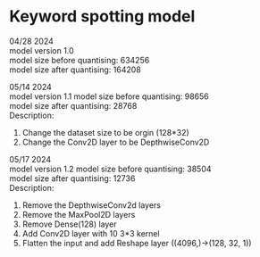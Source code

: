 # **Keyword spotting model**
04/28 2024 \
model version 1.0 \
model size before quantising: 634256 \
model size after quantising: 164208

05/14 2024 \
model version 1.1
model size before quantising: 98656 \
model size after quantising: 28768 \
Description:
1. Change the dataset size to be orgin (128*32)
1. Change the Conv2D layer to be DepthwiseConv2D

05/17 2024 \
model version 1.2
model size before quantising: 38504 \
model size after quantising: 12736 \
Description:
1. Remove the DepthwiseConv2d layers
1. Remove the MaxPool2D layers
1. Remove Dense(128) layer
1. Add Conv2D layer with 10 3*3 kernel
1. Flatten the input and add Reshape layer ((4096,)->(128, 32, 1))
